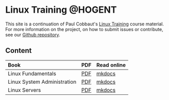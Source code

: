 # Linux Training @HOGENT

This site is a continuation of Paul Cobbaut's [Linux Training](https://linux-training.be) course material. For more information on the project, on how to submit issues or contribute, see our [Github repository](https://github.com/HoGentTIN/linux-training-hogent).

## Content

| Book                        | PDF                 | Read online         |
| :-------------------------- | :------------------ | :------------------ |
| Linux Fundamentals          | [PDF](linuxfun.pdf) | [mkdocs](linuxfun/) |
| Linux System Administration | [PDF](linuxsys.pdf) | [mkdocs](linuxsys/) |
| Linux Servers               | [PDF](linuxsrv.pdf) | [mkdocs](linuxsrv/) |
